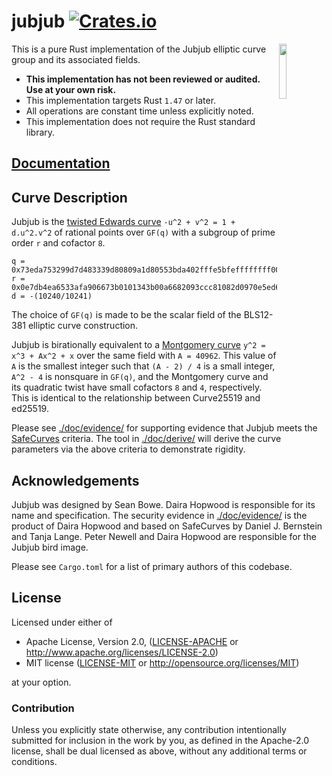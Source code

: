 # jubjub [![Crates.io](https://img.shields.io/crates/v/jubjub.svg)](https://crates.io/crates/jubjub) #

<img
 width="15%"
 align="right"
 src="https://raw.githubusercontent.com/zcash/zips/master/protocol/jubjub.png"/>

This is a pure Rust implementation of the Jubjub elliptic curve group and its associated fields.

* **This implementation has not been reviewed or audited. Use at your own risk.**
* This implementation targets Rust `1.47` or later.
* All operations are constant time unless explicitly noted.
* This implementation does not require the Rust standard library.

## [Documentation](https://docs.rs/jubjub)

## Curve Description

Jubjub is the [twisted Edwards curve](https://en.wikipedia.org/wiki/Twisted_Edwards_curve) `-u^2 + v^2 = 1 + d.u^2.v^2` of rational points over `GF(q)` with a subgroup of prime order `r` and cofactor `8`.

```
q = 0x73eda753299d7d483339d80809a1d80553bda402fffe5bfeffffffff00000001
r = 0x0e7db4ea6533afa906673b0101343b00a6682093ccc81082d0970e5ed6f72cb7
d = -(10240/10241)
```

The choice of `GF(q)` is made to be the scalar field of the BLS12-381 elliptic curve construction.

Jubjub is birationally equivalent to a [Montgomery curve](https://en.wikipedia.org/wiki/Montgomery_curve) `y^2 = x^3 + Ax^2 + x` over the same field with `A = 40962`. This value of `A` is the smallest integer such that `(A - 2) / 4` is a small integer, `A^2 - 4` is nonsquare in `GF(q)`, and the Montgomery curve and its quadratic twist have small cofactors `8` and `4`, respectively. This is identical to the relationship between Curve25519 and ed25519.

Please see [./doc/evidence/](./doc/evidence/) for supporting evidence that Jubjub meets the [SafeCurves](https://safecurves.cr.yp.to/index.html) criteria. The tool in [./doc/derive/](./doc/derive/) will derive the curve parameters via the above criteria to demonstrate rigidity.

## Acknowledgements

Jubjub was designed by Sean Bowe. Daira Hopwood is responsible for its name and specification. The security evidence in [./doc/evidence/](./doc/evidence/) is the product of Daira Hopwood and based on SafeCurves by Daniel J. Bernstein and Tanja Lange. Peter Newell and Daira Hopwood are responsible for the Jubjub bird image.

Please see `Cargo.toml` for a list of primary authors of this codebase.

## License

Licensed under either of

 * Apache License, Version 2.0, ([LICENSE-APACHE](LICENSE-APACHE) or http://www.apache.org/licenses/LICENSE-2.0)
 * MIT license ([LICENSE-MIT](LICENSE-MIT) or http://opensource.org/licenses/MIT)

at your option.

### Contribution

Unless you explicitly state otherwise, any contribution intentionally
submitted for inclusion in the work by you, as defined in the Apache-2.0
license, shall be dual licensed as above, without any additional terms or
conditions.
